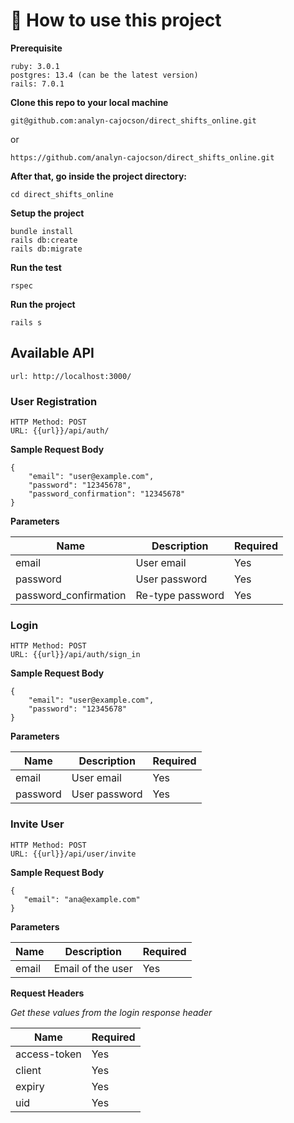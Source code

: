 # 🤔 How to use this project

**Prerequisite**
```
ruby: 3.0.1
postgres: 13.4 (can be the latest version)
rails: 7.0.1
```

**Clone this repo to your local machine**
```
git@github.com:analyn-cajocson/direct_shifts_online.git
```

or 

```
https://github.com/analyn-cajocson/direct_shifts_online.git
```

**After that, go inside the project directory:**

```
cd direct_shifts_online
```

**Setup the project**

```
bundle install
rails db:create
rails db:migrate
```

**Run the test**

```
rspec
```

**Run the project**

```
rails s
```

## Available API

```
url: http://localhost:3000/
```

### User Registration
```
HTTP Method: POST
URL: {{url}}/api/auth/
```

**Sample Request Body**

```
{
    "email": "user@example.com",
    "password": "12345678",
    "password_confirmation": "12345678"
}
```
**Parameters**

Name | Description | Required | 
--- | --- | --- | 
email | User email | Yes |
password | User password | Yes |
password_confirmation | Re-type password | Yes |

### Login
```
HTTP Method: POST
URL: {{url}}/api/auth/sign_in
```

**Sample Request Body**

```
{
    "email": "user@example.com",
    "password": "12345678"
}
```
**Parameters**

Name | Description | Required | 
--- | --- | --- | 
email | User email | Yes |
password | User password | Yes |


### Invite User
```
HTTP Method: POST
URL: {{url}}/api/user/invite
```

**Sample Request Body**

```
{
   "email": "ana@example.com"
}
```
**Parameters**

Name | Description | Required | 
--- | --- | --- | 
email | Email of the user | Yes |



**Request Headers**

_Get these values from the login response header_

Name | Required |
--- | --- |
access-token | Yes |
client | Yes |
expiry | Yes |
uid | Yes |


